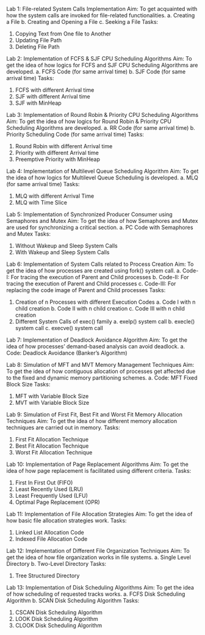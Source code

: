 Lab 1: File-related System Calls Implementation 
Aim: To get acquainted with how the system calls are invoked for file-related functionalities.
a. Creating a File
b. Creating and Opening a File
c. Seeking a File
Tasks:
1. Copying Text from One file to Another
2. Updating File Path
3. Deleting File Path


Lab 2: Implementation of FCFS & SJF CPU Scheduling Algorithms
Aim: To get the idea of how logics for FCFS and SJF CPU Scheduling Algorithms are developed.
a. FCFS Code (for same arrival time)
b. SJF Code (for same arrival time)
Tasks:
1. FCFS with different Arrival time
2. SJF with different Arrival time
3. SJF with MinHeap


Lab 3: Implementation of Round Robin & Priority CPU Scheduling Algorithms
Aim: To get the idea of how logics for Round Robin & Priority CPU Scheduling Algorithms are developed.
a. RR Code (for same arrival time)
b. Priority Scheduling Code (for same arrival time)
Tasks:
1. Round Robin with different Arrival time
2. Priority with different Arrival time
3. Preemptive Priority with MinHeap


Lab 4: Implementation of Multilevel Queue Scheduling Algorithm
Aim: To get the idea of how logics for Multilevel Queue Scheduling is developed.
a. MLQ (for same arrival time)
Tasks:
1. MLQ with different Arrival Time
2. MLQ with Time Slice


Lab 5: Implementation of Synchronized Producer Consumer using Semaphores and Mutex
Aim: To get the idea of how Semaphores and Mutex are used for synchronizing a critical section.
a. PC Code with Semaphores and Mutex
Tasks:
1. Without Wakeup and Sleep System Calls
2. With Wakeup and Sleep System Calls


Lab 6: Implementation of System Calls related to Process Creation
Aim: To get the idea of how processes are created using fork() system call.
a. Code-I: For tracing the execution of Parent and Child processes
b. Code-II: For tracing the execution of Parent and Child processes 
c. Code-III: For replacing the code image of Parent and Child processes
Tasks:
1. Creation of n Processes with different Execution Codes
    a. Code I with n child creation
    b. Code II with n child creation
    c. Code III with n child creation
2. Different System Calls of exec() family
	a. exelp() system call
	b. execle() system call
	c. execve() system call


Lab 7: Implementation of Deadlock Avoidance Algorithm
Aim: To get the idea of how processes’ demand-based analysis can avoid deadlock.
a. Code: Deadlock Avoidance (Banker’s Algorithm)


Lab 8: Simulation of MFT and MVT Memory Management Techniques
Aim: To get the idea of how contiguous allocation of processes get affected due to the fixed and dynamic memory partitioning schemes.
a. Code: MFT Fixed Block Size
Tasks:
1. MFT with Variable Block Size
2. MVT with Variable Block Size


Lab 9: Simulation of First Fit, Best Fit and Worst Fit Memory Allocation Techniques
Aim: To get the idea of how different memory allocation techniques are carried out in memory.
Tasks:
1. First Fit Allocation Technique
2. Best Fit Allocation Technique
3. Worst Fit Allocation Technique


Lab 10: Implementation of Page Replacement Algorithms
Aim: To get the idea of how page replacement is facilitated using different criteria.
Tasks:
1. First In First Out (FIFO)
2. Least Recently Used (LRU)
3. Least Frequently Used (LFU)
4. Optimal Page Replacement (OPR)


Lab 11: Implementation of File Allocation Strategies
Aim: To get the idea of how basic file allocation strategies work.
Tasks:
1. Linked List Allocation Code
2. Indexed File Allocation Code


Lab 12: Implementation of Different File Organization Techniques
Aim: To get the idea of how file organization works in file systems.
a. Single Level Directory
b. Two-Level Directory
Tasks:
1. Tree Structured Directory


Lab 13: Implementation of Disk Scheduling Algorithms
Aim: To get the idea of how scheduling of requested tracks works.
a. FCFS Disk Scheduling Algorithm
b. SCAN Disk Scheduling Algorithm
Tasks:
1. CSCAN Disk Scheduling Algorithm
2. LOOK Disk Scheduling Algorithm
3. CLOOK Disk Scheduling Algorithm
